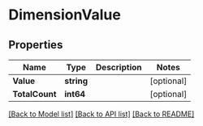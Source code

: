 # DimensionValue

## Properties
Name | Type | Description | Notes
------------ | ------------- | ------------- | -------------
**Value** | **string** |  | [optional] 
**TotalCount** | **int64** |  | [optional] 

[[Back to Model list]](../README.md#documentation-for-models) [[Back to API list]](../README.md#documentation-for-api-endpoints) [[Back to README]](../README.md)


